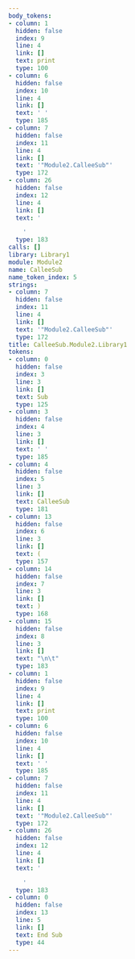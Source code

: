 ```yaml
---
body_tokens:
- column: 1
  hidden: false
  index: 9
  line: 4
  link: []
  text: print
  type: 100
- column: 6
  hidden: false
  index: 10
  line: 4
  link: []
  text: ' '
  type: 185
- column: 7
  hidden: false
  index: 11
  line: 4
  link: []
  text: '"Module2.CalleeSub"'
  type: 172
- column: 26
  hidden: false
  index: 12
  line: 4
  link: []
  text: '

    '
  type: 183
calls: []
library: Library1
module: Module2
name: CalleeSub
name_token_index: 5
strings:
- column: 7
  hidden: false
  index: 11
  line: 4
  link: []
  text: '"Module2.CalleeSub"'
  type: 172
title: CalleeSub.Module2.Library1
tokens:
- column: 0
  hidden: false
  index: 3
  line: 3
  link: []
  text: Sub
  type: 125
- column: 3
  hidden: false
  index: 4
  line: 3
  link: []
  text: ' '
  type: 185
- column: 4
  hidden: false
  index: 5
  line: 3
  link: []
  text: CalleeSub
  type: 181
- column: 13
  hidden: false
  index: 6
  line: 3
  link: []
  text: (
  type: 157
- column: 14
  hidden: false
  index: 7
  line: 3
  link: []
  text: )
  type: 168
- column: 15
  hidden: false
  index: 8
  line: 3
  link: []
  text: "\n\t"
  type: 183
- column: 1
  hidden: false
  index: 9
  line: 4
  link: []
  text: print
  type: 100
- column: 6
  hidden: false
  index: 10
  line: 4
  link: []
  text: ' '
  type: 185
- column: 7
  hidden: false
  index: 11
  line: 4
  link: []
  text: '"Module2.CalleeSub"'
  type: 172
- column: 26
  hidden: false
  index: 12
  line: 4
  link: []
  text: '

    '
  type: 183
- column: 0
  hidden: false
  index: 13
  line: 5
  link: []
  text: End Sub
  type: 44
---
```

